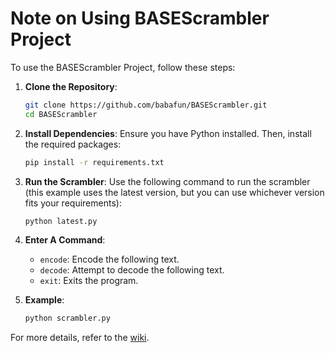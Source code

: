 # Note on Using BASEScrambler Project

To use the BASEScrambler Project, follow these steps:

1. **Clone the Repository**:

    ```sh
    git clone https://github.com/babafun/BASEScrambler.git
    cd BASEScrambler
    ```

2. **Install Dependencies**:
    Ensure you have Python installed. Then, install the required packages:

    ```sh
    pip install -r requirements.txt
    ```

3. **Run the Scrambler**:
    Use the following command to run the scrambler (this example uses the latest version, but you can use whichever version fits your requirements):

    ```sh
    python latest.py
    ```

4. **Enter A Command**:
    - `encode`: Encode the following text.
    - `decode`: Attempt to decode the following text.
    - `exit`: Exits the program.

5. **Example**:

    ```sh
    python scrambler.py
    ```

For more details, refer to the [wiki](https://github.com/yourusername/BASEScrambler/wiki).

